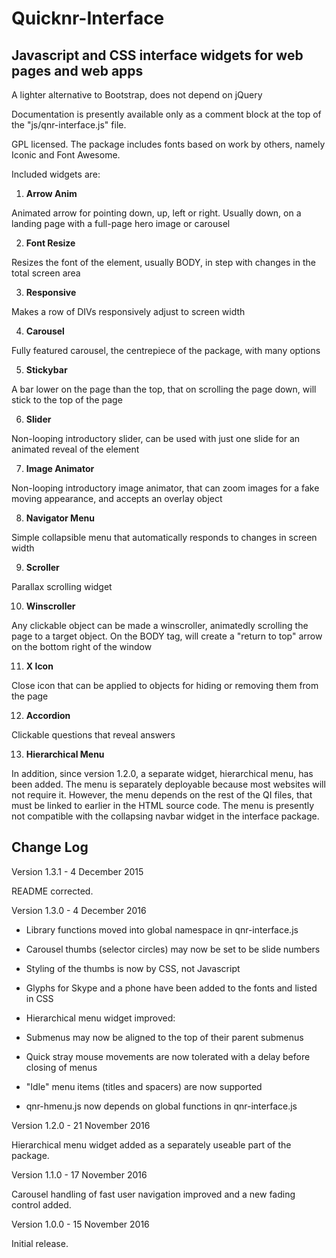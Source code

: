# Quicknr-Interface

Javascript and CSS interface widgets for web pages and web apps
-----------------

A lighter alternative to Bootstrap, does not depend on jQuery

Documentation is presently available only as a comment block at the top of the "js/qnr-interface.js" file.

GPL licensed. The package includes fonts based on work by others, namely Iconic and Font Awesome.

Included widgets are:

1. **Arrow Anim**

  Animated arrow for pointing down, up, left or right. Usually down, on a landing page with a full-page hero image or carousel

2. **Font Resize**

  Resizes the font of the element, usually BODY, in step with changes in the total screen area

3. **Responsive**

  Makes a row of DIVs responsively adjust to screen width

4. **Carousel**

  Fully featured carousel, the centrepiece of the package, with many options

5. **Stickybar**

  A bar lower on the page than the top, that on scrolling the page down, will stick to the top of the page

6. **Slider**

  Non-looping introductory slider, can be used with just one slide for an animated reveal of the element

7. **Image Animator**

  Non-looping introductory image animator, that can zoom images for a fake moving appearance, and accepts an overlay object

8. **Navigator Menu**

  Simple collapsible menu that automatically responds to changes in screen width

9. **Scroller**

  Parallax scrolling widget

10. **Winscroller**

  Any clickable object can be made a winscroller, animatedly scrolling the page to a target object. On the BODY tag, will create a "return to top" arrow on the bottom right of the window

11. **X Icon**

  Close icon that can be applied to objects for hiding or removing them from the page

12. **Accordion**

  Clickable questions that reveal answers

13. **Hierarchical Menu**

  In addition, since version 1.2.0, a separate widget, hierarchical menu, has been added. The menu is separately deployable because most websites will not require it. However, the menu depends on the rest of the QI files, that must be linked to earlier in the HTML source code. The menu is presently not compatible with the collapsing navbar widget in the interface package.

Change Log
----------

Version 1.3.1 - 4 December 2015

  README corrected.

Version 1.3.0 - 4 December 2016

  * Library functions moved into global namespace in qnr-interface.js
  * Carousel thumbs (selector circles) may now be set to be slide numbers
  * Styling of the thumbs is now by CSS, not Javascript
  * Glyphs for Skype and a phone have been added to the fonts and listed in CSS

  * Hierarchical menu widget improved:
   * Submenus may now be aligned to the top of their parent submenus
   * Quick stray mouse movements are now tolerated with a delay before closing of menus
   * "Idle" menu items (titles and spacers) are now supported
   * qnr-hmenu.js now depends on global functions in qnr-interface.js

Version 1.2.0 - 21 November 2016

  Hierarchical menu widget added as a separately useable part of the package.

Version 1.1.0 - 17 November 2016

  Carousel handling of fast user navigation improved and a new fading control added.

Version 1.0.0 - 15 November 2016

  Initial release.
